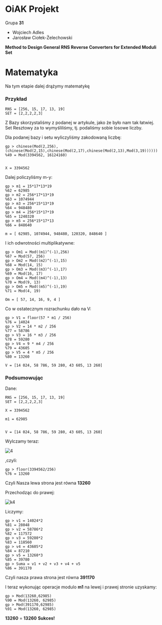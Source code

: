 # OiAK Projekt

Grupa **31**

* Wojciech Adles
* Jarosław Ciołek-Żelechowski

**Method to Design General RNS Reverse Converters for Extended Moduli Set**

# Matematyka

Na tym etapie dalej drążymy matematykę

### Przykład

```
RNS = [256, 15, 17, 13, 19]
SET = [2,2,2,2,3]
```

Z Bazy skorzystaliśmy z podanej w artykule, jako że było nam tak łatwiej. Set Resztowy za to wymyśliliśmy, tj. podaliśmy sobie losowe liczby.

Dla podanej bazy i setu wyliczyliśmy zakodowaną liczbę:

```
gp > chinese(Mod(2,256),(chinese(Mod(2,15),chinese(Mod(2,17),chinese(Mod(2,13),Mod(3,19))))))
%49 = Mod(3394562, 16124160)


X = 3394562

```

Dalej policzyliśmy m-y:

```
gp > m1 = 15*17*13*19
%62 = 62985
gp > m2 = 256*17*13*19
%63 = 1074944
gp > m3 = 256*15*13*19
%64 = 948480
gp > m4 = 256*15*17*19
%65 = 1240320
gp > m5 = 256*15*17*13
%66 = 848640

m = [ 62985, 1074944, 948480, 120320, 848640 ]
```

I ich odwrotności multiplikatywne:

```
gp > Om1 = Mod((m1)^(-1),256)
%67 = Mod(57, 256)
gp > Om2 = Mod((m2)^(-1),15)
%68 = Mod(14, 15)
gp > Om3 = Mod((m3)^(-1),17)
%69 = Mod(16, 17)
gp > Om4 = Mod((m4)^(-1),13)
%70 = Mod(9, 13)
gp > Om5 = Mod((m5)^(-1),19)
%71 = Mod(4, 19)

Om = [ 57, 14, 16, 9, 4 ]
```

Co w ostatecznym rozrachunku dało na V:

```
gp > V1 = floor(57 * m1 / 256)
%76 = 14024
gp > V2 = 14 * m2 / 256
%77 = 58786
gp > V3 = 16 * m3 / 256
%78 = 59280
gp > V4 = 9 * m4 / 256
%79 = 43605
gp > V5 = 4 * m5 / 256
%80 = 13260

V = [14 024, 58 786, 59 280, 43 605, 13 260]
```

### Podsumowując

Dane:

```
RNS = [256, 15, 17, 13, 19]
SET = [2,2,2,2,3]

X = 3394562

m1 = 62985


V = [14 024, 58 786, 59 280, 43 605, 13 260]

```

Wylczamy teraz:

![4](http://i.imgur.com/XE41GEi.png)

,czyli:

```
gp > floor(3394562/256)
%76 = 13260
```

Czyli Nasza lewa strona jest równa **13260**

Przechodząc do prawej:

![k4](http://i.imgur.com/Kqi3fiC.png)

Liczymy:

```
gp > v1 = 14024*2
%81 = 28048
gp > v2 = 58786*2
%82 = 117572
gp > v3 = 59280*2
%83 = 118560
gp > v4 = 43605*2
%84 = 87210
gp > v5 = 13260*3
%85 = 39780
gp > Suma = v1 + v2 + v3 + v4 + v5
%86 = 391170
```

Czyli nasza prawa strona jest równa **391170**

I teraz wykonując operacje modulo **m1** na lewej i prawej stronie uzyskamy:

```
gp > Mod(13260,62985)
%90 = Mod(13260, 62985)
gp > Mod(391170,62985)
%91 = Mod(13260, 62985)
```

**13260** = **13260**
**Sukces!**

